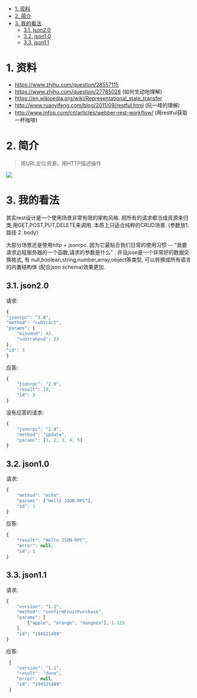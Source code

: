 

<!-- TOC -->

- [1. 资料](#1-资料)
- [2. 简介](#2-简介)
- [3. 我的看法](#3-我的看法)
    - [3.1. json2.0](#31-json20)
    - [3.2. json1.0](#32-json10)
    - [3.3. json1.1](#33-json11)

<!-- /TOC -->


# 1. 资料

* https://www.zhihu.com/question/28557115
* https://www.zhihu.com/question/27785028 (如何生动地理解)
* https://en.wikipedia.org/wiki/Representational_state_transfer
* http://www.ruanyifeng.com/blog/2011/09/restful.html (阮一峰的理解)
* http://www.infoq.com/cn/articles/webber-rest-workflow/ (用restful获取一杯咖啡)

# 2. 简介
> 用URL定位资源，用HTTP描述操作

![](http://ouxarji35.bkt.clouddn.com/20170925225307.jpg)

# 3. 我的看法

其实rest设计是一个使用场景非常有限的架构风格. 把所有的请求都当成资源来归类,用GET,POST,PUT,DELETE来调用. 本质上只适合纯粹的CRUD场景.  (参数放1. 路径 2. body)

大部分场景还是使用http + jsonrpc. 因为它最贴合我们日常的使用习惯 -- "我要请求远程服务器的一个函数,请求的参数是什么" .  并且json是一个非常好的数据交换格式, 有 null,boolean,string,number,array,object等类型, 可以转换成所有语言的内置结构体 (配合json schema)效果更加.

## 3.1. json2.0

请求:
```js
{
"jsonrpc": "2.0",
"method": "subtract",
"params": {
    "minuend": 42,
    "subtrahend": 23
},
"id": 3
}
```

应答:
```js
{
	"jsonrpc": "2.0",
	"result": 19,
	"id": 3
}
```


没有应答的请求:
```js
{
	"jsonrpc": "2.0",
	"method": "update",
	"params": [1, 2, 3, 4, 5]
}
```


## 3.2. json1.0

请求:
```js
{
	"method": "echo",
	"params": ["Hello JSON-RPC"],
	"id": 1
}
```

应答:
```js
{
	"result": "Hello JSON-RPC",
	"error": null,
	"id": 1
}
```

## 3.3. json1.1

请求:
```js
{
	"version": "1.1",
	"method": "confirmFruitPurchase",
	"params": [
		["apple", "orange", "mangoes"], 1.123
	],
	"id": "194521489"
}
```

应答:
```js
 {
 	"version": "1.1",
 	"result": "done",
 	"error": null,
 	"id": "194521489"
 }
```
